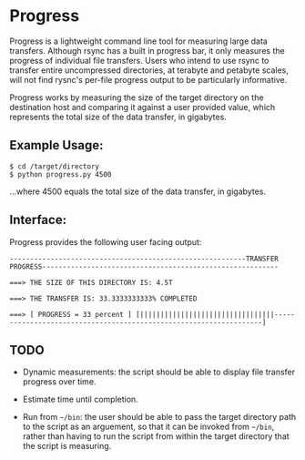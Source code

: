 # Progress

Progress is a lightweight command line tool for measuring large data transfers. Although rsync has a built in progress bar, it only measures the progress of individual file transfers. Users who intend to use rsync to transfer entire uncompressed directories, at terabyte and petabyte scales, will not find rysnc's per-file progress output to be particularly informative.

Progress works by measuring the size of the target directory on the destination host and comparing it against a user provided value, which represents the total size of the data transfer, in gigabytes.

## Example Usage:

```
$ cd /target/directory
$ python progress.py 4500
```

...where 4500 equals the total size of the data transfer, in gigabytes.

## Interface:

Progress provides the following user facing output:

```
----------------------------------------------------------TRANSFER PROGRESS----------------------------------------------------------

===> THE SIZE OF THIS DIRECTORY IS: 4.5T

===> THE TRANSFER IS: 33.3333333333% COMPLETED

===> [ PROGRESS = 33 percent ] [|||||||||||||||||||||||||||||||||-------------------------------------------------------------------]
```

## TODO

- Dynamic measurements: the script should be able to display file transfer progress over time.

- Estimate time until completion.

- Run from `~/bin`: the user should be able to pass the target directory path to the script as an arguement, so that it can be invoked from `~/bin`, rather than having to run the script from within the target directory that the script is measuring.
